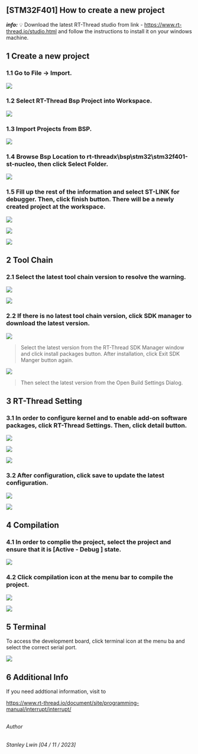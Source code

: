## [STM32F401] How to create a new project

***info:***
:bulb: Download the latest RT-Thread studio from link -
https://www.rt-thread.io/studio.html 
and follow the instructions to install it on your windows machine. 

## 1 Create a new project

### 1.1 Go to File -> Import.

![](./figures/Import_bsp.png)

### 1.2 Select RT-Thread Bsp Project into Workspace.

![](./figures/Workspace.png)

### 1.3 Import Projects from BSP.

![](./figures/Import_prj.png)

### 1.4 Browse Bsp Location to rt-threadx\bsp\stm32\stm32f401-st-nucleo, then click Select Folder.

![](./figures/Folder.png)

### 1.5 Fill up the rest of the information and select ST-LINK for debugger. Then, click finish button. There will be a newly created project at the workspace. 

![](./figures/Info.png)

![](./figures/Import.png)

![](./figures/Project.png)

## 2 Tool Chain

### 2.1 Select the latest tool chain version to resolve the warning.

![](./figures/BuildSetting.png)

![](./figures/GUN_Tools.png)

### 2.2 If there is no latest tool chain version, click SDK manager to download the latest version.

![](./figures/SDK.png)

> Select the latest version from the RT-Thread SDK Manager window and click install packages button. After installation, click Exit SDK Manger button again.

![](./figures/SDK_ver.png)

> Then select the latest version from the Open Build Settings Dialog.

## 3 RT-Thread Setting

### 3.1 In order to configure kernel and to enable add-on software packages, click RT-Thread Settings. Then, click detail button.

![](./figures/config.png)

![](./figures/softpkgs.png)

![](./figures/select.png)

### 3.2 After configuration, click save to update the latest configuration.

![](./figures/save_select.png)

![](./figures/saveing.png)

## 4 Compilation

### 4.1 In order to complie the project, select the project and ensure that it is [Active - Debug ] state.

![](./figures/select_prj.png)

### 4.2 Click compilation icon at the menu bar to compile the project.

![](./figures/build.png)

![](./figures/build_finish.png)

## 5 Terminal 

To access the development board, click terminal icon at the menu ba and select the correct serial port.

![](./figures/terminal.png)

## 6 Additional Info 

If you need addtional information, visit to 

https://www.rt-thread.io/document/site/programming-manual/interrupt/interrupt/

## 

###### Author
###### Stanley Lwin [04 / 11 / 2023]